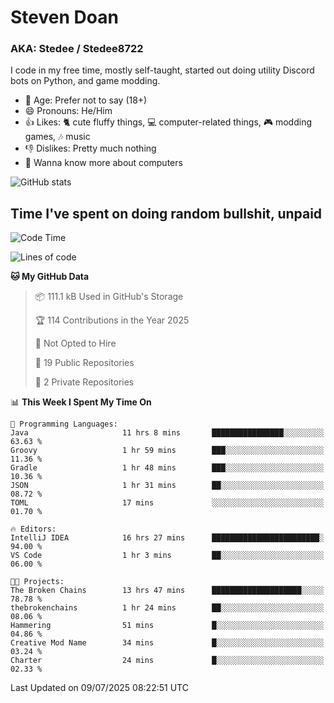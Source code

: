 # Steven Doan
### AKA: Stedee / Stedee8722
I code in my free time, mostly self-taught, started out doing utility Discord bots on Python, and game modding.

- 🤔 Age: Prefer not to say (18+)
- 😄 Pronouns: He/Him
- 👍 Likes: 🐈 cute fluffy things, 💻 computer-related things, 🎮 modding games, 🎶 music
- 👎 Dislikes: Pretty much nothing
- 🥹 Wanna know more about computers

![GitHub stats](https://github-readme-stats-iota-mocha-40.vercel.app/api?username=Stedee8722&show=prs_merged,prs_merged_percentage&show_icons=true&theme=transparent)

## Time I've spent on doing random bullshit, unpaid
<!--START_SECTION:Time I've spent on doing random bullshit, unpaid-->
![Code Time](http://img.shields.io/badge/Code%20Time-297%20hrs%208%20mins-blue)

![Lines of code](https://img.shields.io/badge/From%20Hello%20World%20I%27ve%20Written-85.1%20thousand%20lines%20of%20code-blue)

**🐱 My GitHub Data** 

> 📦 111.1 kB Used in GitHub's Storage 
 > 
> 🏆 114 Contributions in the Year 2025
 > 
> 🚫 Not Opted to Hire
 > 
> 📜 19 Public Repositories 
 > 
> 🔑 2 Private Repositories 
 > 
📊 **This Week I Spent My Time On** 

```text
💬 Programming Languages: 
Java                     11 hrs 8 mins       ████████████████░░░░░░░░░   63.63 % 
Groovy                   1 hr 59 mins        ███░░░░░░░░░░░░░░░░░░░░░░   11.36 % 
Gradle                   1 hr 48 mins        ███░░░░░░░░░░░░░░░░░░░░░░   10.36 % 
JSON                     1 hr 31 mins        ██░░░░░░░░░░░░░░░░░░░░░░░   08.72 % 
TOML                     17 mins             ░░░░░░░░░░░░░░░░░░░░░░░░░   01.70 % 

🔥 Editors: 
IntelliJ IDEA            16 hrs 27 mins      ████████████████████████░   94.00 % 
VS Code                  1 hr 3 mins         ██░░░░░░░░░░░░░░░░░░░░░░░   06.00 % 

🐱‍💻 Projects: 
The Broken Chains        13 hrs 47 mins      ████████████████████░░░░░   78.78 % 
thebrokenchains          1 hr 24 mins        ██░░░░░░░░░░░░░░░░░░░░░░░   08.06 % 
Hammering                51 mins             █░░░░░░░░░░░░░░░░░░░░░░░░   04.86 % 
Creative Mod Name        34 mins             █░░░░░░░░░░░░░░░░░░░░░░░░   03.24 % 
Charter                  24 mins             █░░░░░░░░░░░░░░░░░░░░░░░░   02.33 % 
```


 Last Updated on 09/07/2025 08:22:51 UTC
<!--END_SECTION:Time I've spent on doing random bullshit, unpaid-->
